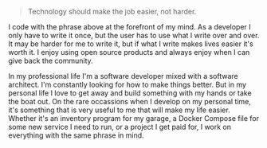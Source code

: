 > Technology should make the job easier, not harder.

I code with the phrase above at the forefront of my mind. As a developer I only have to write it once, but the user has to use what I write over and over. It may be harder for me to write it, but if what I write makes lives easier it's worth it. I enjoy using open source products and always enjoy when I can give back the community.

In my professional life I'm a software developer mixed with a software architect. I'm constantly looking for how to make things better. But in my personal life I love to get away and build something with my hands or take the boat out. On the rare occassions when I develop on my personal time, it's something that is very useful to me that will make my life easier. Whether it's an inventory program for my garage, a Docker Compose file for some new service I need to run, or a project I get paid for, I work on everything with the same phrase in mind.

<!---
TheMrAnderson/TheMrAnderson is a ✨ special ✨ repository because its `README.md` (this file) appears on your GitHub profile.
You can click the Preview link to take a look at your changes.
--->
